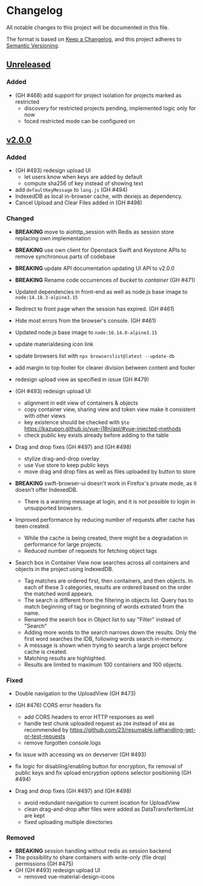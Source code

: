 # Changelog
All notable changes to this project will be documented in this file.

The format is based on [Keep a Changelog](https://keepachangelog.com/en/1.0.0/),
and this project adheres to [Semantic Versioning](https://semver.org/spec/v2.0.0.html).

## [Unreleased]

### Added

- (GH #468) add support for project isolation for projects marked as restricted
    - discovery for restricted projects pending, implemented logic only for now
    - foced restricted mode can be configured on


## [v2.0.0]

### Added

- (GH #493) redesign upload UI
    - let users know when keys are added by default
    - compute sha256 of key instead of showing text
- add `defaultKeyMessage` to `lang.js` (GH #494)
- IndexedDB as local in-browser cache, with dexiejs as dependency.
- Cancel Upload and Clear Files added in (GH #498)

### Changed

- **BREAKING** move to aiohttp_session with Redis as session store replacing own implementation
- **BREAKING** use own client for Openstack Swift and Keystone APIs to remove synchronous parts of codebase
- **BREAKING** update API documentation updating UI API to v2.0.0
- **BREAKING** Rename code occurrences of *bucket* to *container* (GH #471)
- Updated dependencies in front-end as well as node.js base image to `node:14.18.3-alpine3.15`
- Redirect to front page when the session has expired. (GH #461)
- Hide most errors from the browser's console. (GH #461)
- Updated node.js base image to `node:16.14.0-alpine3.15`
- update materialdesing icon link
- update browsers list with `npx browserslist@latest --update-db`
- add margin to top footer for clearer division between content and footer
- redesign upload view as specified in issue (GH #479)
- (GH #493) redesign upload UI 
    - alignment in edit view of containers & objects
    - copy container view, sharing view and token view make it consistent with other views
    - key existence should be checked with `$te` https://kazupon.github.io/vue-i18n/api/#vue-injected-methods
    - check public key exists already before adding to the table

- Drag and drop fixes (GH #497) and (GH #498)
    - stylize drag-and-drop overlay
    - use Vue store to keep public keys
    - move drag and drop files as well as files uploaded by button to store

- **BREAKING** swift-browser-ui doesn't work in Firefox's private mode, as it doesn't offer IndexedDB.
    - There is a warning message at login, and it is not possible to login in unsupported browsers.
- Improved performance by reducing number of requests after cache has been created.
    - While the cache is being created, there might be a degradation in performance for large projects.
    - Reduced number of requests for fetching object tags
- Search box in Container View now searches across all containers and objects in the project using IndexedDB.
    - Tag matches are ordered first, then containers, and then objects. In each of these 3 categories, results are ordered based on the order the matched word appears.
    - The search is different from the filtering in objects list. Query has to match beginning of tag or beginning of words extrated from the name.
    - Renamed the search box in Object list to say "Filter" instead of "Search"
    - Adding more words to the search narrows down the results. Only the first word searches the IDB, following words search in-memory.
    - A message is shown when trying to search a large project before cache is created.
    - Matching results are highlighted.
    - Results are limited to maximum 100 containers and 100 objects.

### Fixed

- Double navigation to the UploadView (GH #473)
- (GH #476) CORS error headers fix
    - add CORS headers to error HTTP responses as well
    - handle test chunk uploaded request as `204` instead of `404` as recommended by https://github.com/23/resumable.js#handling-get-or-test-requests
    - remove forgotten console.logs
- fix issue with accessing ws on devserver (GH #493)
- fix logic for disabling/enabling button for encryption, fix removal of public keys and fix upload encryption options selector positioning (GH #494)

- Drag and drop fixes (GH #497) and (GH #498)
    - avoid redundant navigation to current location for UploadView
    - clean drag-and-drop after files were added as DataTransferItemList are kept
    - fixed uploading multiple directories
    

### Removed

- **BREAKING** session handling without redis as session backend
- The possibility to share containers with write-only (file drop) permissions (GH #475)
- GH (GH #493) redesign upload UI 
    - removed vue-material-design-icons 

[Unreleased]: https://github.com/CSCfi/swift-browser-ui/compare/2.0.0...devel
[v2.0.0]: https://github.com/CSCfi/swift-browser-ui/compare/1.1.0b8...2.0.0

